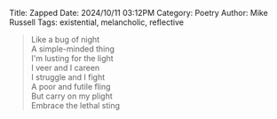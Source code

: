 Title: Zapped
Date: 2024/10/11 03:12PM
Category: Poetry
Author: Mike Russell
Tags: existential, melancholic, reflective

> Like a bug of night<br>
> A simple-minded thing<br>
> I'm lusting for the light<br>
> I veer and I careen<br>
> I struggle and I fight<br>
> A poor and futile fling<br>
> But carry on my plight<br>
> Embrace the lethal sting